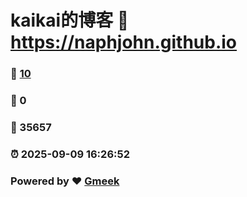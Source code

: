 # kaikai的博客 :link: https://naphjohn.github.io 
### :page_facing_up: [10](https://naphjohn.github.io/tag.html) 
### :speech_balloon: 0 
### :hibiscus: 35657 
### :alarm_clock: 2025-09-09 16:26:52 
### Powered by :heart: [Gmeek](https://github.com/Meekdai/Gmeek)
